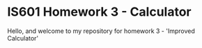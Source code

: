 # IS601 Homework 3 - Calculator
Hello, and welcome to my repository for homework 3 - 'Improved Calculator'
